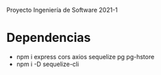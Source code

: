 Proyecto Ingeniería de Software 2021-1

# Dependencias

- npm i express cors axios sequelize pg pg-hstore
- npm i -D sequelize-cli
